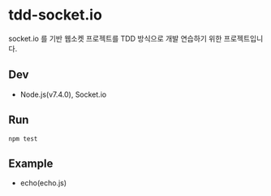 # tdd-socket.io

socket.io 를 기반 웹소켓 프로젝트를 TDD 방식으로 개발 연습하기 위한 프로젝트입니다.

## Dev
* Node.js(v7.4.0), Socket.io

## Run

`npm test`

## Example
* echo(echo.js)

